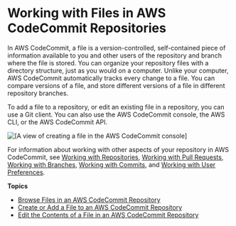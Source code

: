 # Working with Files in AWS CodeCommit Repositories<a name="files"></a>

In AWS CodeCommit, a file is a version\-controlled, self\-contained piece of information available to you and other users of the repository and branch where the file is stored\. You can organize your repository files with a directory structure, just as you would on a computer\. Unlike your computer, AWS CodeCommit automatically tracks every change to a file\. You can compare versions of a file, and store different versions of a file in different repository branches\.

To add a file to a repository, or edit an existing file in a repository, you can use a Git client\. You can also use the AWS CodeCommit console, the AWS CLI, or the AWS CodeCommit API\.

![\[A view of creating a file in the AWS CodeCommit console\]](http://docs.aws.amazon.com/codecommit/latest/userguide/images/codecommit-create-file.png)

For information about working with other aspects of your repository in AWS CodeCommit, see [Working with Repositories](repositories.md), [Working with Pull Requests](pull-requests.md), [Working with Branches](branches.md), [Working with Commits](commits.md), and [Working with User Preferences](user-preferences.md)\. 

**Topics**
+ [Browse Files in an AWS CodeCommit Repository](how-to-browse.md)
+ [Create or Add a File to an AWS CodeCommit Repository](how-to-create-file.md)
+ [Edit the Contents of a File in an AWS CodeCommit Repository](how-to-edit-file.md)